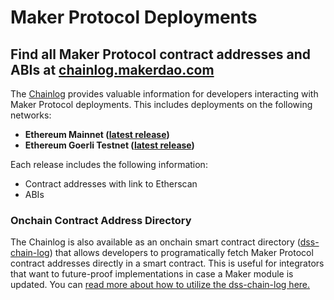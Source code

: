 # Maker Protocol Deployments

## Find all Maker Protocol contract addresses and ABIs at [chainlog.makerdao.com](https://chainlog.makerdao.com)

The [Chainlog](https://chainlog.makerdao.com) provides valuable information for developers interacting with Maker Protocol deployments. This includes deployments on the following networks:&#x20;

* **Ethereum Mainnet (**[**latest release**](https://chainlog.makerdao.com/api/mainnet/active.json)**)**
* **Ethereum Goerli Testnet (**[**latest release**](https://chainlog.makerdao.com/api/goerli/active.json)**)**

Each release includes the following information:&#x20;

* Contract addresses with link to Etherscan
* ABIs

### Onchain Contract Address Directory

The Chainlog is also available as an onchain smart contract directory ([dss-chain-log](https://github.com/makerdao/dss-chain-log#dss-chain-log)) that allows developers to programatically fetch Maker Protocol contract addresses directly in a smart contract. This is useful for integrators that want to future-proof implementations in case a Maker module is updated. You can [read more about how to utilize the dss-chain-log here.](https://github.com/makerdao/dss-chain-log#dss-chain-log)

##
